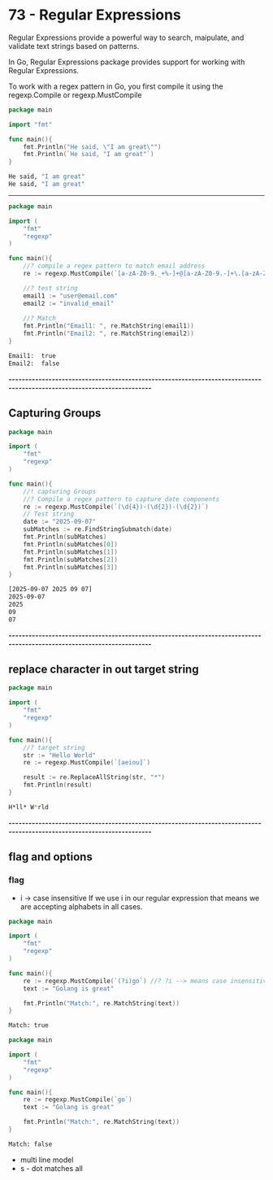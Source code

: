 # 73 - Regular Expressions
Regular Expressions provide a powerful way to search, maipulate, and validate text strings based on patterns.

In Go, Regular Expressions package provides support for working with Regular Expressions.

To work with a regex pattern in Go, you first compile it using the regexp.Compile or regexp.MustCompile

```go
package main

import "fmt"

func main(){
	fmt.Println("He said, \"I am great\"")
	fmt.Println(`He said, "I am great"`)
}
```
```bash
He said, "I am great"
He said, "I am great"
```

-----------------------------------------------------------------------------------------------------------------------

```go
package main

import (
	"fmt"
	"regexp"
)

func main(){
	//? compile a regex pattern to match email address
	re := regexp.MustCompile(`[a-zA-Z0-9._+%-]+@[a-zA-Z0-9.-]+\.[a-zA-Z]{2,}`) //? + means multiple occurance. {2,} means 2 or more

	//? test string 
	email1 := "user@email.com"
	email2 := "invalid_email"
	
	//? Match
	fmt.Println("Email1: ", re.MatchString(email1))
	fmt.Println("Email2: ", re.MatchString(email2))
}
```
```bash
Email1:  true
Email2:  false
```

**-----------------------------------------------------------------------------------------------------------------------**

## Capturing Groups
```go
package main

import (
	"fmt"
	"regexp"
)

func main(){
	//! capturing Groups 
	//? Compile a regex pattern to capture date components
	re := regexp.MustCompile(`(\d{4})-(\d{2})-(\d{2})`)
	// Test string
	date := "2025-09-07"
	subMatches := re.FindStringSubmatch(date)
	fmt.Println(subMatches)
	fmt.Println(subMatches[0])
	fmt.Println(subMatches[1])
	fmt.Println(subMatches[2])
	fmt.Println(subMatches[3])
}
```
```bash
[2025-09-07 2025 09 07]
2025-09-07
2025
09
07
```

**-----------------------------------------------------------------------------------------------------------------------**

## replace character in out target string
```go
package main

import (
	"fmt"
	"regexp"
)

func main(){
	//? target string
	str := "Hello World"
	re := regexp.MustCompile(`[aeiou]`)

	result := re.ReplaceAllString(str, "*")
	fmt.Println(result)
}
```
```bash
H*ll* W*rld
```

**-----------------------------------------------------------------------------------------------------------------------**

## flag and options
### flag
- i -> case insensitive
If we use i in our regular expression that means we are accepting alphabets in all cases.
```go
package main

import (
	"fmt"
	"regexp"
)

func main(){
	re := regexp.MustCompile(`(?i)go`) //? ?i --> means case insensitive
	text := "Golang is great"

	fmt.Println("Match:", re.MatchString(text))
}
```
```bash
Match: true
```

```go
package main

import (
	"fmt"
	"regexp"
)

func main(){
	re := regexp.MustCompile(`go`)
	text := "Golang is great"

	fmt.Println("Match:", re.MatchString(text))
}
```
```bash
Match: false
```

- multi line model
- s - dot matches all

